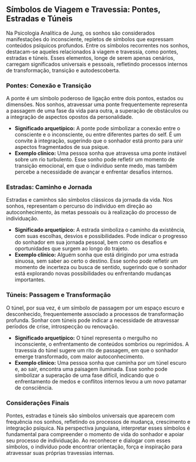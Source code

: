
## Símbolos de Viagem e Travessia: Pontes, Estradas e Túneis

Na Psicologia Analítica de Jung, os sonhos são considerados manifestações do inconsciente, repletos de símbolos que expressam conteúdos psíquicos profundos. Entre os símbolos recorrentes nos sonhos, destacam-se aqueles relacionados à viagem e travessia, como pontes, estradas e túneis. Esses elementos, longe de serem apenas cenários, carregam significados universais e pessoais, refletindo processos internos de transformação, transição e autodescoberta.

### Pontes: Conexão e Transição

A ponte é um símbolo poderoso de ligação entre dois pontos, estados ou dimensões. Nos sonhos, atravessar uma ponte frequentemente representa a passagem de uma fase da vida para outra, a superação de obstáculos ou a integração de aspectos opostos da personalidade.

- **Significado arquetípico:** A ponte pode simbolizar a conexão entre o consciente e o inconsciente, ou entre diferentes partes do self. É um convite à integração, sugerindo que o sonhador está pronto para unir aspectos fragmentados de sua psique.
- **Exemplo clínico:** Uma pessoa sonha que atravessa uma ponte instável sobre um rio turbulento. Esse sonho pode refletir um momento de transição emocional, em que o indivíduo sente medo, mas também percebe a necessidade de avançar e enfrentar desafios internos.

### Estradas: Caminho e Jornada

Estradas e caminhos são símbolos clássicos da jornada da vida. Nos sonhos, representam o percurso do indivíduo em direção ao autoconhecimento, às metas pessoais ou à realização do processo de individuação.

- **Significado arquetípico:** A estrada simboliza o caminho da existência, com suas escolhas, desvios e possibilidades. Pode indicar o progresso do sonhador em sua jornada pessoal, bem como os desafios e oportunidades que surgem ao longo do trajeto.
- **Exemplo clínico:** Alguém sonha que está dirigindo por uma estrada sinuosa, sem saber ao certo o destino. Esse sonho pode refletir um momento de incerteza ou busca de sentido, sugerindo que o sonhador está explorando novas possibilidades ou enfrentando mudanças importantes.

### Túneis: Passagem e Transformação

O túnel, por sua vez, é um símbolo de passagem por um espaço escuro e desconhecido, frequentemente associado a processos de transformação profunda. Sonhar com túneis pode indicar a necessidade de atravessar períodos de crise, introspecção ou renovação.

- **Significado arquetípico:** O túnel representa o mergulho no inconsciente, o enfrentamento de conteúdos sombrios ou reprimidos. A travessia do túnel sugere um rito de passagem, em que o sonhador emerge transformado, com maior autoconhecimento.
- **Exemplo clínico:** Uma pessoa sonha que caminha por um túnel escuro e, ao sair, encontra uma paisagem iluminada. Esse sonho pode simbolizar a superação de uma fase difícil, indicando que o enfrentamento de medos e conflitos internos levou a um novo patamar de consciência.

### Considerações Finais

Pontes, estradas e túneis são símbolos universais que aparecem com frequência nos sonhos, refletindo os processos de mudança, crescimento e integração psíquica. Na perspectiva junguiana, interpretar esses símbolos é fundamental para compreender o momento de vida do sonhador e apoiar seu processo de individuação. Ao reconhecer e dialogar com esses símbolos, o indivíduo pode encontrar orientação, força e inspiração para atravessar suas próprias travessias internas.
```
